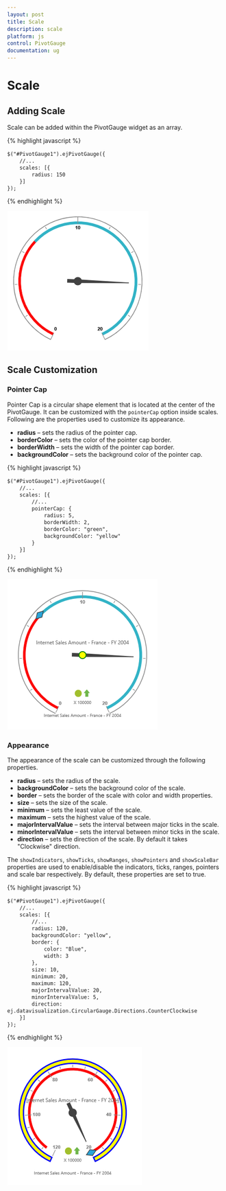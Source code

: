 ```yaml
---
layout: post
title: Scale
description: scale
platform: js
control: PivotGauge
documentation: ug
---
```


# Scale

## Adding Scale

Scale can be added within the PivotGauge widget as an array.

{% highlight javascript %}

    $("#PivotGauge1").ejPivotGauge({
        //...
        scales: [{
            radius: 150
        }]
    });
{% endhighlight %}

![](Scale/AddingScale.png) 

## Scale Customization

### Pointer Cap

Pointer Cap is a circular shape element that is located at the center of the PivotGauge. It can be customized with the `pointerCap` option inside scales. Following are the properties used to customize its appearance.

* **radius** – sets the radius of the pointer cap.
* **borderColor** – sets the color of the pointer cap border.
* **borderWidth** – sets the width of the pointer cap border.
* **backgroundColor** – sets the background color of the pointer cap.

{% highlight javascript %}

    $("#PivotGauge1").ejPivotGauge({
        //...
        scales: [{
            //...
            pointerCap: {
                radius: 5,
                borderWidth: 2,
                borderColor: "green",
                backgroundColor: "yellow"
            }
        }]
    });

{% endhighlight %}

![](Scale/PointerCap.png) 

### Appearance

The appearance of the scale can be customized through the following properties.

* **radius** – sets the radius of the scale.
* **backgroundColor** – sets the background color of the scale.
* **border** – sets the border of the scale with color and width properties.
* **size** – sets the size of the scale.
* **minimum** – sets the least value of the scale.
* **maximum** – sets the highest value of the scale.
* **majorIntervalValue** – sets the interval between major ticks in the scale.
* **minorIntervalValue** – sets the interval between minor ticks in the scale.
* **direction** – sets the direction of the scale.  By default it takes "Clockwise" direction.

The `showIndicators`, `showTicks`, `showRanges`, `showPointers` and `showScaleBar` properties are used to enable/disable the indicators, ticks, ranges, pointers and scale bar respectively.  By default, these properties are set to true.

{% highlight javascript %}

    $("#PivotGauge1").ejPivotGauge({
        //...
        scales: [{
            //...
            radius: 120,
            backgroundColor: "yellow",
            border: {
                color: "Blue",
                width: 3
            },
            size: 10,
            minimum: 20,
            maximum: 120,
            majorIntervalValue: 20,
            minorIntervalValue: 5,
            direction: ej.datavisualization.CircularGauge.Directions.CounterClockwise
        }]
    });

{% endhighlight %} 

![](Scale/Appearance.png) 
